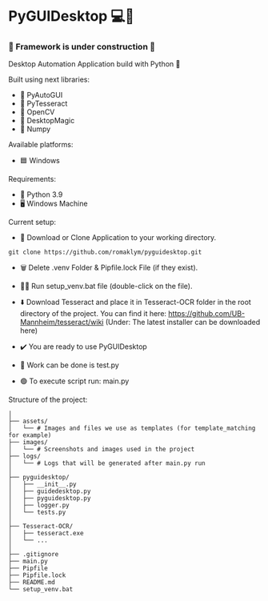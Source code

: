 # PyGUIDesktop 💻🤖


### 🚧 Framework is under construction 🚧

Desktop Automation Application build with Python 🐍

Built using next libraries:
- 🦾 PyAutoGUI
- 📜 PyTesseract
- 👀 OpenCV
- 🎱 DesktopMagic
- 🔢 Numpy

Available platforms:
- 🟦 Windows

Requirements:
- 🐍 Python 3.9
- 🖥️ Windows Machine

Current setup:
- 📩 Download or Clone Application to your working directory.

`
git clone https://github.com/romaklym/pyguidesktop.git
`
- 🗑️ Delete .venv Folder & Pipfile.lock File (if they exist).
- 🏃‍♀️ Run setup_venv.bat file (double-click on the file).
- ⬇️ Download Tesseract and place it in Tesseract-OCR folder in the root directory of the project.
        You can find it here: https://github.com/UB-Mannheim/tesseract/wiki (Under: The latest installer can be downloaded here)

- ✔️ You are ready to use PyGUIDesktop
- 📍 Work can be done is test.py
- 🟢 To execute script run: main.py

Structure of the project:
```PyGUIDesktop/
│
├── assets/
│   └── # Images and files we use as templates (for template_matching for example)
├── images/
│   └── # Screenshots and images used in the project
├── logs/
│   └── # Logs that will be generated after main.py run
│
├── pyguidesktop/
│   ├── __init__.py
│   ├── guidedesktop.py
│   ├── pyguidesktop.py
│   ├── logger.py
│   └── tests.py
│
├── Tesseract-OCR/
│   ├── tesseract.exe
│   └── ...
│
├── .gitignore
├── main.py
├── Pipfile
├── Pipfile.lock
├── README.md
└── setup_venv.bat
```
